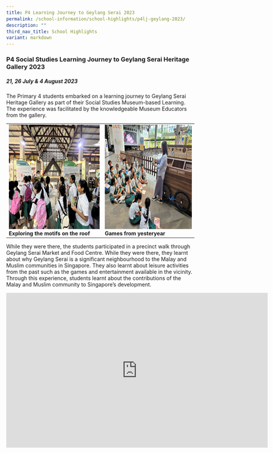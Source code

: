 ```yaml
---
title: P4 Learning Journey to Geylang Serai 2023
permalink: /school-information/school-highlights/p4lj-geylang-2023/
description: ""
third_nav_title: School Highlights
variant: markdown
---
```

### P4 Social Studies Learning Journey to Geylang Serai Heritage Gallery 2023

##### 21, 26 July &amp; 4 August 2023

The Primary 4 students embarked on a learning journey to Geylang Serai Heritage Gallery as part of their Social Studies Museum-based Learning. The experience was facilitated by the knowledgeable Museum Educators from the gallery. 

<table>
<tbody><tr>
		<td><img alt="p4ljgeylang01" src="/images/P4%20LJ%20Geylang%20Serai%202023/exploring%20the%20motifs%20on%20the%20roof.JPG" style="width:450px;height:280px;"><b>Exploring the motifs on the roof</b></td>
		<td><img alt="p4ljgeylang02" src="/images/P4%20LJ%20Geylang%20Serai%202023/games%20from%20yesteryear.jpg" style="width:450px;height:280px;"><b>Games from yesteryear</b></td>
</tr></tbody></table>

While they were there, the students participated in a precinct walk through Geylang Serai Market and Food Centre. While they were there, they learnt about why Geylang Serai is a significant neighbourhood to the Malay and Muslim communities in Singapore. They also learnt about leisure activities from the past such as the games
and entertainment available in the vicinity. Through this experience, students learnt about the contributions of the Malay and Muslim community to Singapore’s development. 

<center><iframe allowfullscreen="" allow="accelerometer; autoplay; clipboard-write; encrypted-media; gyroscope; picture-in-picture; web-share" frameborder="0" title="YouTube video player" src="https://www.youtube.com/embed/xeuQm68JrR4?si=ovI9S1-6OtWmIt92" height="415" width="700"></iframe></center>